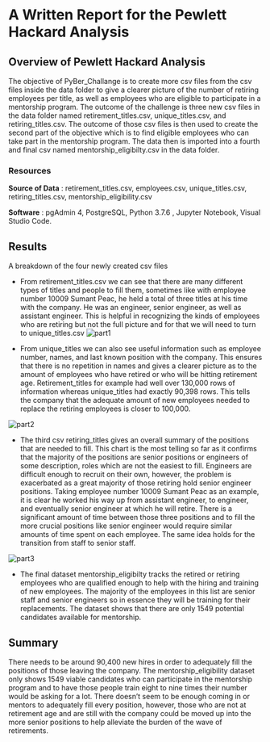 # A Written Report for the Pewlett Hackard Analysis

## Overview of Pewlett Hackard Analysis
The objective of PyBer_Challange is to create more csv files from the csv files inside the data folder to give a clearer picture of the number of retiring employees per title, as well as employees who are eligible to participate in a mentorship program. The outcome of the challenge is three new csv files in the data folder named retirement_titles.csv, unique_titles.csv, and retiring_titles.csv. The outcome of those csv files is then used to create the second part of the objective which is to find eligible employees who can take part in the mentorship program. The data then is imported into a fourth and final csv named mentorship_eligibilty.csv in the data folder. 

### Resources
**Source of Data** : retirement_titles.csv, employees.csv, unique_titles.csv, retiring_titles.csv, mentorship_eligibility.csv 

**Software** : pgAdmin 4, PostgreSQL, Python 3.7.6 , Jupyter Notebook, Visual Studio Code.

## Results
A breakdown of the four newly created csv files
- From retirement_titles.csv we can see that there are many different types of titles and people to fill them, sometimes like with employee number 10009 Sumant Peac, he held a total of three titles at his time with the company. He was an engineer, senior engineer, as well as assistant engineer. This is helpful in recognizing the kinds of employees who are retiring but not the full picture and for that we will need to turn to unique_titles.csv
![part1](https://user-images.githubusercontent.com/82983000/121728922-e2efe600-cabb-11eb-98f7-5d3c947e27be.png)


- From unique_titles we can also see useful information such as employee number, names, and last known position with the company. This ensures that there is no repetition in names and gives a clearer picture as to the amount of employees who have retired or who will be hitting retirement age. Retirement_titles for example had well over 130,000 rows of information whereas unique_titles had exactly 90,398 rows. This tells the company that the adequate amount of new employees needed to replace the retiring employees is closer to 100,000. 

![part2](https://user-images.githubusercontent.com/82983000/121729073-0d41a380-cabc-11eb-8943-20d8c785c0e2.png)




- The third csv retiring_titles gives an overall summary of the positions that are needed to fill. This chart is the most telling so far as it confirms that the majority of the positions are senior positions or engineers of some description, roles which are not the easiest to fill. Engineers are difficult enough to recruit on their own, however, the problem is exacerbated as a great majority of those retiring hold senior engineer positions. Taking employee number 10009 Sumant Peac as an example, it is clear he worked his way up from assistant engineer, to engineer, and eventually senior engineer at which he will retire. There is a significant amount of time between those three positions and to fill the more crucial positions like senior engineer would require similar amounts of time spent on each employee. The same idea holds for the transition from staff to senior staff. 


![part3](https://user-images.githubusercontent.com/82983000/121729182-28acae80-cabc-11eb-9260-b480123457ef.png)


- The final dataset mentorship_eligibilty tracks the retired or retiring employees who are qualified enough to help with the hiring and training of new employees. The majority of the employees in this list are senior staff and senior engineers so in essence they will be training for their replacements. The dataset shows that there are only 1549 potential candidates available for mentorship. 


  
## Summary

There needs to be around 90,400 new hires in order to adequately fill the positions of those leaving the company. The mentorship_eligibility dataset only shows 1549 viable candidates who can participate in the mentorship program and to have those people train eight to nine times their number would be asking for a lot. There doesn’t seem to be enough coming in or mentors to adequately fill every position, however, those who are not at retirement age and are still with the company could be moved up into the more senior positions to help alleviate the burden of the wave of retirements. 
